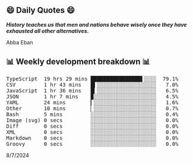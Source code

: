 ## 😄 Daily Quotes 😄

_**History teaches us that men and nations behave wisely once they have exhausted all other alternatives.**_

Abba Eban



## 📊 Weekly development breakdown 📊

<pre>TypeScript  19 hrs 29 mins ████████████████▌░░░░  79.1%
CSV         1 hr 43 mins   █▍░░░░░░░░░░░░░░░░░░░   7.0%
JavaScript  1 hr 36 mins   █▎░░░░░░░░░░░░░░░░░░░   6.5%
JSON        1 hr 7 mins    ▉░░░░░░░░░░░░░░░░░░░░   4.5%
YAML        24 mins        ▎░░░░░░░░░░░░░░░░░░░░   1.6%
Other       10 mins        ▏░░░░░░░░░░░░░░░░░░░░   0.7%
Bash        5 mins         ░░░░░░░░░░░░░░░░░░░░░   0.4%
Image (svg) 0 secs         ░░░░░░░░░░░░░░░░░░░░░   0.0%
Diff        0 secs         ░░░░░░░░░░░░░░░░░░░░░   0.0%
XML         0 secs         ░░░░░░░░░░░░░░░░░░░░░   0.0%
Markdown    0 secs         ░░░░░░░░░░░░░░░░░░░░░   0.0%
Groovy      0 secs         ░░░░░░░░░░░░░░░░░░░░░   0.0%</pre>

8/7/2024